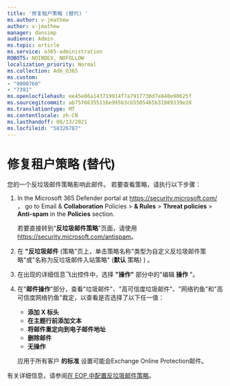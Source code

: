 ```yaml
---
title: '修复租户策略 (替代) '
ms.author: v-jmathew
author: v-jmathew
manager: dansimp
audience: Admin
ms.topic: article
ms.service: o365-administration
ROBOTS: NOINDEX, NOFOLLOW
localization_priority: Normal
ms.collection: Adm_O365
ms.custom:
- "9000760"
- "7391"
ms.openlocfilehash: ee45e86a143719914f7a7917730d7e840e90625f
ms.sourcegitcommit: ab75f66355116e995b3cb5505465b31989339e28
ms.translationtype: MT
ms.contentlocale: zh-CN
ms.lasthandoff: 08/13/2021
ms.locfileid: "58326787"
---
```

# <a name="fix-tenant-policy-action-override"></a>修复租户策略 (替代) 

您的一个反垃圾邮件策略影响此邮件。 若要查看策略，请执行以下步骤：

1. In the Microsoft 365 Defender portal at <https://security.microsoft.com/> ， go to Email & **Collaboration** Policies \> **& Rules** \> **Threat policies** \> **Anti-spam** in the **Policies** section.

   若要直接转到“**反垃圾邮件策略**”页面，请使用 <https://security.microsoft.com/antispam>。

2. 在 **"反垃圾邮件** (策略"页上，单击策略名称"类型为自定义反垃圾邮件策略"或"名称为反垃圾邮件入站策略" (**默认** 策略) ) 。
3. 在出现的详细信息飞出控件中，选择 **"操作"** 部分中的"编辑 **操作** "。
4. 在"**邮件操作**"部分，查看"垃圾邮件"、"高可信度垃圾邮件"、"网络钓鱼"和"高可信度网络钓鱼"裁定，以查看是否选择了以下任一值：  
   - **添加 X 标头**
   - **在主题行前添加文本**
   - **将邮件重定向到电子邮件地址**
   - **删除邮件**
   - **无操作**

   应用于所有客户 **的标准** 设置可能会Exchange Online Protection邮件。

有关详细信息，请参阅[在 EOP 中配置反垃圾邮件策略](https://docs.microsoft.com/microsoft-365/security/office-365-security/configure-your-spam-filter-policies)。
